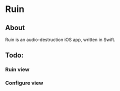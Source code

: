 # Ruin

## About
Ruin is an audio-destruction iOS app, written in Swift.

## Todo:

### Ruin view

### Configure view

